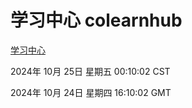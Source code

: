 # 学习中心 colearnhub
[学习中心](http://219.139.199.238:56308/colearnhub/)

2024年 10月 25日 星期五 00:10:02 CST

2024年 10月 24日 星期四 16:10:02 GMT
